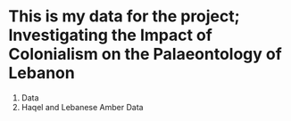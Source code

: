 # This is my data for the project; Investigating the Impact of Colonialism on the Palaeontology of Lebanon

1. Data
2. Haqel and Lebanese Amber Data
